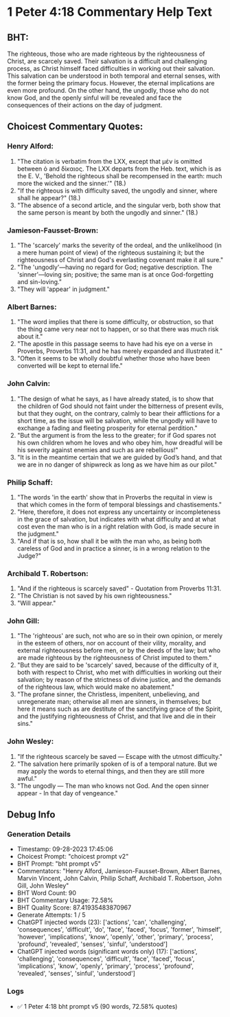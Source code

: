 # 1 Peter 4:18 Commentary Help Text

## BHT:
The righteous, those who are made righteous by the righteousness of Christ, are scarcely saved. Their salvation is a difficult and challenging process, as Christ himself faced difficulties in working out their salvation. This salvation can be understood in both temporal and eternal senses, with the former being the primary focus. However, the eternal implications are even more profound. On the other hand, the ungodly, those who do not know God, and the openly sinful will be revealed and face the consequences of their actions on the day of judgment.

## Choicest Commentary Quotes:
### Henry Alford:
1. "The citation is verbatim from the LXX, except that μέν is omitted between ὁ and δίκαιος. The LXX departs from the Heb. text, which is as the E. V., 'Behold the righteous shall be recompensed in the earth: much more the wicked and the sinner.'" (18.)
2. "If the righteous is with difficulty saved, the ungodly and sinner, where shall he appear?" (18.)
3. "The absence of a second article, and the singular verb, both show that the same person is meant by both the ungodly and sinner." (18.)

### Jamieson-Fausset-Brown:
1. "The 'scarcely' marks the severity of the ordeal, and the unlikelihood (in a mere human point of view) of the righteous sustaining it; but the righteousness of Christ and God's everlasting covenant make it all sure."
2. "The 'ungodly'—having no regard for God; negative description. The 'sinner'—loving sin; positive; the same man is at once God-forgetting and sin-loving."
3. "They will 'appear' in judgment."

### Albert Barnes:
1. "The word implies that there is some difficulty, or obstruction, so that the thing came very near not to happen, or so that there was much risk about it."
2. "The apostle in this passage seems to have had his eye on a verse in Proverbs, Proverbs 11:31, and he has merely expanded and illustrated it."
3. "Often it seems to be wholly doubtful whether those who have been converted will be kept to eternal life."

### John Calvin:
1. "The design of what he says, as I have already stated, is to show that the children of God should not faint under the bitterness of present evils, but that they ought, on the contrary, calmly to bear their afflictions for a short time, as the issue will be salvation, while the ungodly will have to exchange a fading and fleeting prosperity for eternal perdition."
2. "But the argument is from the less to the greater; for if God spares not his own children whom he loves and who obey him, how dreadful will be his severity against enemies and such as are rebellious!"
3. "It is in the meantime certain that we are guided by God’s hand, and that we are in no danger of shipwreck as long as we have him as our pilot."

### Philip Schaff:
1. "The words 'in the earth' show that in Proverbs the requital in view is that which comes in the form of temporal blessings and chastisements."
2. "Here, therefore, it does not express any uncertainty or incompleteness in the grace of salvation, but indicates with what difficulty and at what cost even the man who is in a right relation with God, is made secure in the judgment."
3. "And if that is so, how shall it be with the man who, as being both careless of God and in practice a sinner, is in a wrong relation to the Judge?"

### Archibald T. Robertson:
1. "And if the righteous is scarcely saved" - Quotation from Proverbs 11:31.
2. "The Christian is not saved by his own righteousness."
3. "Will appear."

### John Gill:
1. "The 'righteous' are such, not who are so in their own opinion, or merely in the esteem of others, nor on account of their vility, morality, and external righteousness before men, or by the deeds of the law; but who are made righteous by the righteousness of Christ imputed to them."
2. "But they are said to be 'scarcely' saved, because of the difficulty of it, both with respect to Christ, who met with difficulties in working out their salvation; by reason of the strictness of divine justice, and the demands of the righteous law, which would make no abatement."
3. "The profane sinner, the Christless, impenitent, unbelieving, and unregenerate man; otherwise all men are sinners, in themselves; but here it means such as are destitute of the sanctifying grace of the Spirit, and the justifying righteousness of Christ, and that live and die in their sins."

### John Wesley:
1. "If the righteous scarcely be saved — Escape with the utmost difficulty." 
2. "The salvation here primarily spoken of is of a temporal nature. But we may apply the words to eternal things, and then they are still more awful."
3. "The ungodly — The man who knows not God. And the open sinner appear - In that day of vengeance."


## Debug Info
### Generation Details
- Timestamp: 09-28-2023 17:45:06
- Choicest Prompt: "choicest prompt v2"
- BHT Prompt: "bht prompt v5"
- Commentators: "Henry Alford, Jamieson-Fausset-Brown, Albert Barnes, Marvin Vincent, John Calvin, Philip Schaff, Archibald T. Robertson, John Gill, John Wesley"
- BHT Word Count: 90
- BHT Commentary Usage: 72.58%
- BHT Quality Score: 87.41935483870967
- Generate Attempts: 1 / 5
- ChatGPT injected words (23):
	['actions', 'can', 'challenging', 'consequences', 'difficult', 'do', 'face', 'faced', 'focus', 'former', 'himself', 'however', 'implications', 'know', 'openly', 'other', 'primary', 'process', 'profound', 'revealed', 'senses', 'sinful', 'understood']
- ChatGPT injected words (significant words only) (17):
	['actions', 'challenging', 'consequences', 'difficult', 'face', 'faced', 'focus', 'implications', 'know', 'openly', 'primary', 'process', 'profound', 'revealed', 'senses', 'sinful', 'understood']

### Logs
- ✅ 1 Peter 4:18 bht prompt v5 (90 words, 72.58% quotes)